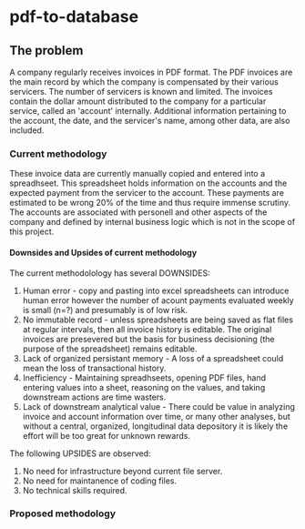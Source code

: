 # pdf-to-database

## The problem
A company regularly receives invoices in PDF format. The PDF invoices are the main record by which the company is compensated by their various servicers. The number of servicers is known and limited. The invoices contain the dollar amount distributed to the company for a particular service, called an 'account' internally. Additional information pertaining to the account, the date, and the servicer's name, among other data, are also included.  

### Current methodology
These invoice data are currently manually copied and entered into a spreadhseet. This spreadsheet holds information on the accounts and the expected payment from the servicer to the account. These payments are estimated to be wrong 20% of the time and thus require immense scrutiny. The accounts are associated with personell and other aspects of the company and defined by internal business logic which is not in the scope of this project. 

#### Downsides and Upsides of current methodology
The current methodolology has several DOWNSIDES:  
1. Human error - copy and pasting into excel spreadsheets can introduce human error however the number of acount payments evaluated weekly is small (n=?) and presumably is of low risk.
2. No immutable record - unless spreadsheets are being saved as flat files at regular intervals, then all invoice history is editable. The original invoices are presevered but the basis for business decisioning (the purpose of the spreadsheet) remains editable.
3. Lack of organized persistant memory - A loss of a spreadsheet could mean the loss of transactional history.
4. Inefficiency - Maintaining spreadhseets, opening PDF files, hand entering values into a sheet, reasoning on the values, and taking downstream actions are time wasters.
5. Lack of downstream analytical value - There could be value in analyzing invoice and account information over time, or many other analyses, but without a central, organized, longitudinal data depository it is likely the effort will be too great for unknown rewards.

The following UPSIDES are observed:  
1. No need for infrastructure beyond current file server. 
2. No need for maintanence of coding files. 
3. No technical skills required.


### Proposed methodology

